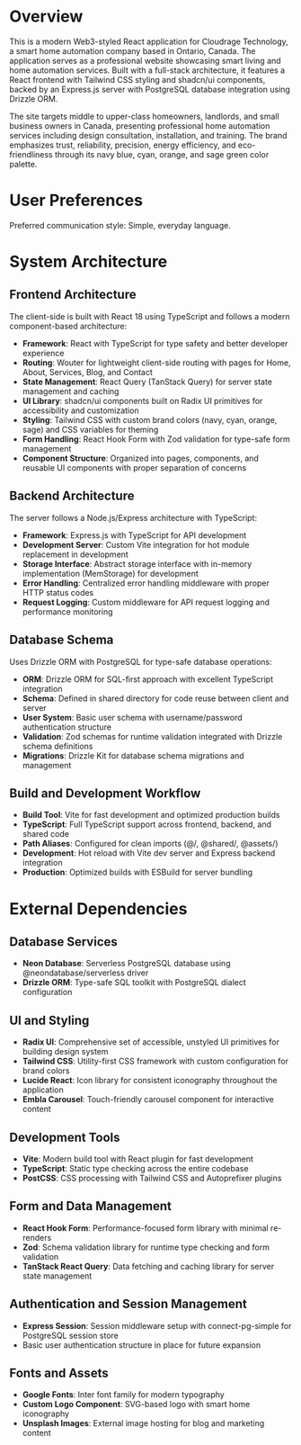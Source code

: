 # Overview

This is a modern Web3-styled React application for Cloudrage Technology, a smart home automation company based in Ontario, Canada. The application serves as a professional website showcasing smart living and home automation services. Built with a full-stack architecture, it features a React frontend with Tailwind CSS styling and shadcn/ui components, backed by an Express.js server with PostgreSQL database integration using Drizzle ORM.

The site targets middle to upper-class homeowners, landlords, and small business owners in Canada, presenting professional home automation services including design consultation, installation, and training. The brand emphasizes trust, reliability, precision, energy efficiency, and eco-friendliness through its navy blue, cyan, orange, and sage green color palette.

# User Preferences

Preferred communication style: Simple, everyday language.

# System Architecture

## Frontend Architecture
The client-side is built with React 18 using TypeScript and follows a modern component-based architecture:

- **Framework**: React with TypeScript for type safety and better developer experience
- **Routing**: Wouter for lightweight client-side routing with pages for Home, About, Services, Blog, and Contact
- **State Management**: React Query (TanStack Query) for server state management and caching
- **UI Library**: shadcn/ui components built on Radix UI primitives for accessibility and customization
- **Styling**: Tailwind CSS with custom brand colors (navy, cyan, orange, sage) and CSS variables for theming
- **Form Handling**: React Hook Form with Zod validation for type-safe form management
- **Component Structure**: Organized into pages, components, and reusable UI components with proper separation of concerns

## Backend Architecture
The server follows a Node.js/Express architecture with TypeScript:

- **Framework**: Express.js with TypeScript for API development
- **Development Server**: Custom Vite integration for hot module replacement in development
- **Storage Interface**: Abstract storage interface with in-memory implementation (MemStorage) for development
- **Error Handling**: Centralized error handling middleware with proper HTTP status codes
- **Request Logging**: Custom middleware for API request logging and performance monitoring

## Database Schema
Uses Drizzle ORM with PostgreSQL for type-safe database operations:

- **ORM**: Drizzle ORM for SQL-first approach with excellent TypeScript integration
- **Schema**: Defined in shared directory for code reuse between client and server
- **User System**: Basic user schema with username/password authentication structure
- **Validation**: Zod schemas for runtime validation integrated with Drizzle schema definitions
- **Migrations**: Drizzle Kit for database schema migrations and management

## Build and Development Workflow
- **Build Tool**: Vite for fast development and optimized production builds
- **TypeScript**: Full TypeScript support across frontend, backend, and shared code
- **Path Aliases**: Configured for clean imports (@/, @shared/, @assets/)
- **Development**: Hot reload with Vite dev server and Express backend integration
- **Production**: Optimized builds with ESBuild for server bundling

# External Dependencies

## Database Services
- **Neon Database**: Serverless PostgreSQL database using @neondatabase/serverless driver
- **Drizzle ORM**: Type-safe SQL toolkit with PostgreSQL dialect configuration

## UI and Styling
- **Radix UI**: Comprehensive set of accessible, unstyled UI primitives for building design system
- **Tailwind CSS**: Utility-first CSS framework with custom configuration for brand colors
- **Lucide React**: Icon library for consistent iconography throughout the application
- **Embla Carousel**: Touch-friendly carousel component for interactive content

## Development Tools
- **Vite**: Modern build tool with React plugin for fast development
- **TypeScript**: Static type checking across the entire codebase
- **PostCSS**: CSS processing with Tailwind CSS and Autoprefixer plugins

## Form and Data Management
- **React Hook Form**: Performance-focused form library with minimal re-renders
- **Zod**: Schema validation library for runtime type checking and form validation
- **TanStack React Query**: Data fetching and caching library for server state management

## Authentication and Session Management
- **Express Session**: Session middleware setup with connect-pg-simple for PostgreSQL session store
- Basic user authentication structure in place for future expansion

## Fonts and Assets
- **Google Fonts**: Inter font family for modern typography
- **Custom Logo Component**: SVG-based logo with smart home iconography
- **Unsplash Images**: External image hosting for blog and marketing content